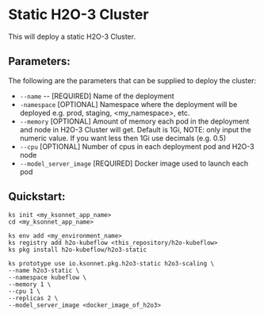 # Static H2O-3 Cluster

This will deploy a static H2O-3 Cluster.

## Parameters:

The following are the parameters that can be supplied to deploy the cluster:
  - `--name` -- [REQUIRED] Name of the deployment
  - `-namespace` [OPTIONAL] Namespace where the deployment will be deployed e.g. prod, staging, <my_namespace>, etc.
  - `--memory` [OPTIONAL] Amount of memory each pod in the deployment and node in H2O-3 Cluster will get. Default is 1Gi, NOTE: only input the numeric value. If you want less then 1Gi use decimals (e.g. 0.5)
  - `--cpu` [OPTIONAL] Number of cpus in each deployment pod and H2O-3 node
  - `--model_server_image` [REQUIRED] Docker image used to launch each pod

## Quickstart:
```
ks init <my_ksonnet_app_name>
cd <my_ksonnet_app_name>

ks env add <my_environment_name>
ks registry add h2o-kubeflow <this_repository/h2o-kubeflow>
ks pkg install h2o-kubeflow/h2o3-static

ks prototype use io.ksonnet.pkg.h2o3-static h2o3-scaling \
--name h2o3-static \
--namespace kubeflow \
--memory 1 \
--cpu 1 \
--replicas 2 \
--model_server_image <docker_image_of_h2o3>
```
